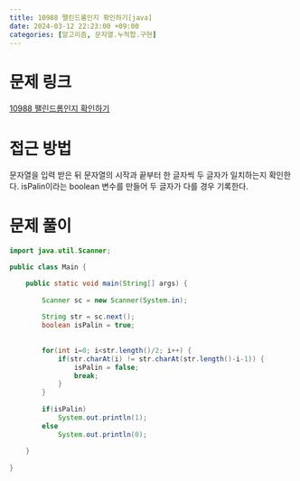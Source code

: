 ```yaml
---
title: 10988 팰린드롬인지 확인하기[java]
date: 2024-03-12 22:23:00 +09:00
categories: [알고리즘, 문자열.누적합.구현]
---
```

# 문제 링크
[10988 팰린드롬인지 확인하기](https://www.acmicpc.net/problem/10988)

# 접근 방법
문자열을 입력 받은 뒤 문자열의 시작과 끝부터 한 글자씩 두 글자가 일치하는지 확인한다. isPalin이라는 boolean 변수를 만들어 두 글자가 다를 경우 기록한다.

# 문제 풀이
```java
import java.util.Scanner;

public class Main {

	public static void main(String[] args) {
		
		Scanner sc = new Scanner(System.in);
		
		String str = sc.next();
		boolean isPalin = true;
		
		
		for(int i=0; i<str.length()/2; i++) {
			if(str.charAt(i) != str.charAt(str.length()-i-1)) {
				isPalin = false;
				break;
			}
		}
		
		if(isPalin)
			System.out.println(1);
		else
			System.out.println(0);
		
	}
	
}





```